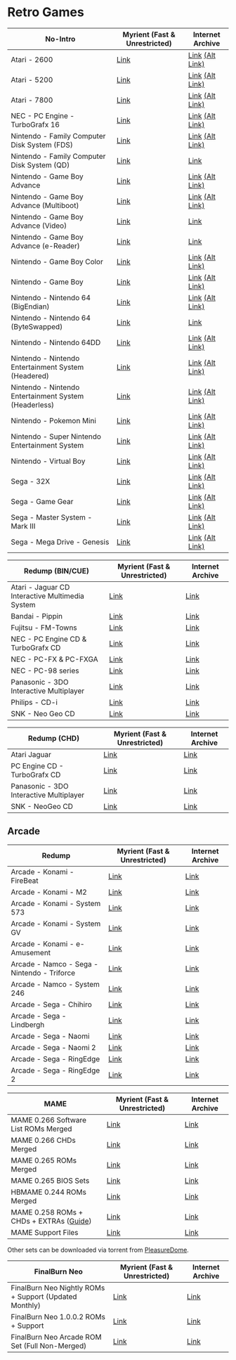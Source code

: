 # Retro Games

|**No-Intro**|**Myrient (Fast & Unrestricted)**|**Internet Archive**|
| ------ | ------ | ------ |
| Atari - 2600 | [Link](https://myrient.erista.me/files/No-Intro/Atari%20-%202600/) | [Link](https://archive.org/download/ni-roms/roms/Atari%20-%202600.zip/) [(Alt Link)](https://archive.org/download/nointro.atari-2600) |
| Atari - 5200 | [Link](https://myrient.erista.me/files/No-Intro/Atari%20-%205200/) | [Link](https://archive.org/download/ni-roms/roms/Atari%20-%202600.zip/) [(Alt Link)](https://archive.org/download/nointro.atari-5200) |
| Atari - 7800 | [Link](https://myrient.erista.me/files/No-Intro/Atari%20-%207800/) | [Link](https://archive.org/download/ni-roms/roms/Atari%20-%207800.zip/) [(Alt Link)](https://archive.org/download/nointro.atari-7800) |
| NEC - PC Engine - TurboGrafx 16 | [Link](https://myrient.erista.me/files/No-Intro/NEC%20-%20PC%20Engine%20-%20TurboGrafx-16/) | [Link](https://archive.org/download/ni-roms/roms/NEC%20-%20PC%20Engine%20-%20TurboGrafx-16.zip/) [(Alt Link)](https://archive.org/download/nointro.tg-16) |
| Nintendo - Family Computer Disk System (FDS) | [Link](https://myrient.erista.me/files/No-Intro/Nintendo%20-%20Family%20Computer%20Disk%20System%20(FDS)/) | [Link](https://archive.org/download/ni-roms/roms/Nintendo%20-%20Family%20Computer%20Disk%20System%20%28FDS%29.zip/) [(Alt Link)](https://archive.org/download/nointro.fds) |
| Nintendo - Family Computer Disk System (QD) | [Link](https://myrient.erista.me/files/No-Intro/Nintendo%20-%20Family%20Computer%20Disk%20System%20(QD)/) | [Link](https://archive.org/download/ni-roms/roms/Nintendo%20-%20Family%20Computer%20Disk%20System%20%28QD%29.zip/) |
| Nintendo - Game Boy Advance | [Link](https://myrient.erista.me/files/No-Intro/Nintendo%20-%20Game%20Boy%20Advance/) | [Link](https://archive.org/download/ni-roms/roms/Nintendo%20-%20Game%20Boy%20Advance.zip/) [(Alt Link)](https://archive.org/download/nointro.gba) |
| Nintendo - Game Boy Advance (Multiboot) | [Link](https://myrient.erista.me/files/No-Intro/Nintendo%20-%20Game%20Boy%20Advance%20(Multiboot)/) | [Link](https://archive.org/download/ni-roms/roms/Nintendo%20-%20Game%20Boy%20Advance%20%28Multiboot%29.zip/) [(Alt Link)](https://archive.org/download/nointro.gba-multiboot) |
| Nintendo - Game Boy Advance (Video) | [Link](https://myrient.erista.me/files/No-Intro/Nintendo%20-%20Game%20Boy%20Advance%20(Video)/) | [Link](https://archive.org/download/ni-roms/roms/Nintendo%20-%20Game%20Boy%20Advance%20%28Video%29.zip/) |
| Nintendo - Game Boy Advance (e-Reader) | [Link](https://myrient.erista.me/files/No-Intro/Nintendo%20-%20Game%20Boy%20Advance%20(e-Reader)/) | [Link](https://archive.org/download/ni-roms/roms/Nintendo%20-%20Game%20Boy%20Advance%20%28e-Reader%29.zip/) |
| Nintendo - Game Boy Color | [Link](https://myrient.erista.me/files/No-Intro/Nintendo%20-%20Game%20Boy%20Color/) | [Link](https://archive.org/download/ni-roms/roms/Nintendo%20-%20Game%20Boy%20Color.zip/) [(Alt Link)](https://archive.org/download/nointro.gbc-1) |
| Nintendo - Game Boy | [Link](https://myrient.erista.me/files/No-Intro/Nintendo%20-%20Game%20Boy/) | [Link](https://archive.org/download/ni-roms/roms/Nintendo%20-%20Game%20Boy.zip/) [(Alt Link)](https://archive.org/download/nointro.gb) |
| Nintendo - Nintendo 64 (BigEndian) | [Link](https://myrient.erista.me/files/No-Intro/Nintendo%20-%20Nintendo%2064%20(BigEndian)/) | [Link](https://archive.org/download/ni-roms/roms/Nintendo%20-%20Nintendo%2064%20%28BigEndian%29.zip/) [(Alt Link)](https://archive.org/download/nointro.n64) |
| Nintendo - Nintendo 64 (ByteSwapped) | [Link](https://myrient.erista.me/files/No-Intro/Nintendo%20-%20Nintendo%2064%20(ByteSwapped)/) | [Link](https://archive.org/download/ni-roms/roms/Nintendo%20-%20Nintendo%2064%20%28ByteSwapped%29.zip/) |
| Nintendo - Nintendo 64DD | [Link](https://myrient.erista.me/files/No-Intro/Nintendo%20-%20Nintendo%2064DD/) | [Link](https://archive.org/download/ni-roms/roms/Nintendo%20-%20Nintendo%2064DD.zip/) [(Alt Link)](https://archive.org/download/nointro.n64dd) |
| Nintendo - Nintendo Entertainment System (Headered) | [Link](https://myrient.erista.me/files/No-Intro/Nintendo%20-%20Nintendo%20Entertainment%20System%20(Headered)/) | [Link](https://archive.org/download/ni-roms/roms/Nintendo%20-%20Nintendo%20Entertainment%20System%20%28Headered%29.zip/) [(Alt Link)](https://archive.org/download/nointro.nes-headered) |
| Nintendo - Nintendo Entertainment System (Headerless) | [Link](https://myrient.erista.me/files/No-Intro/Nintendo%20-%20Nintendo%20Entertainment%20System%20(Headerless)/) | [Link](https://archive.org/download/ni-roms/roms/Nintendo%20-%20Nintendo%20Entertainment%20System%20%28Unheadered%29.zip/) [(Alt Link)](https://archive.org/download/nointro.nes) |
| Nintendo - Pokemon Mini | [Link](https://myrient.erista.me/files/No-Intro/Nintendo%20-%20Pokemon%20Mini/) | [Link](https://archive.org/download/ni-roms/roms/Nintendo%20-%20Pokemon%20Mini.zip/) [(Alt Link)](https://archive.org/download/nointro.poke-mini) |
| Nintendo - Super Nintendo Entertainment System | [Link](https://myrient.erista.me/files/No-Intro/Nintendo%20-%20Super%20Nintendo%20Entertainment%20System/) | [Link](https://archive.org/download/ni-roms/roms/Nintendo%20-%20Super%20Nintendo%20Entertainment%20System.zip/) [(Alt Link)](https://archive.org/download/nointro.snes) |
| Nintendo - Virtual Boy | [Link](https://myrient.erista.me/files/No-Intro/Nintendo%20-%20Virtual%20Boy/) | [Link](https://archive.org/download/ni-roms/roms/Nintendo%20-%20Virtual%20Boy.zip/) [(Alt Link)](https://archive.org/download/nointro.vb) |
| Sega - 32X | [Link](https://myrient.erista.me/files/No-Intro/Sega%20-%2032X/) | [Link](https://archive.org/download/ni-roms/roms/Sega%20-%2032X.zip/) [(Alt Link)](https://archive.org/download/nointro.32x) |
| Sega - Game Gear | [Link](https://myrient.erista.me/files/No-Intro/Sega%20-%20Game%20Gear/) | [Link](https://archive.org/download/ni-roms/roms/Sega%20-%20Game%20Gear.zip/) [(Alt Link)](https://archive.org/download/nointro.gg) |
| Sega - Master System - Mark III | [Link](https://myrient.erista.me/files/No-Intro/Sega%20-%20Master%20System%20-%20Mark%20III/) | [Link](https://archive.org/download/ni-roms/roms/Sega%20-%20Master%20System%20-%20Mark%20III.zip/) [(Alt Link)](https://archive.org/download/nointro.ms-mkiii) |
| Sega - Mega Drive - Genesis | [Link](https://myrient.erista.me/files/No-Intro/Sega%20-%20Mega%20Drive%20-%20Genesis/) | [Link](https://archive.org/download/ni-roms/roms/Sega%20-%20Mega%20Drive%20-%20Genesis.zip/) [(Alt Link)](https://archive.org/download/nointro.md) |

|**Redump (BIN/CUE)**|**Myrient (Fast & Unrestricted)**|**Internet Archive**|
| ------ | ------ | ------ |
| Atari - Jaguar CD Interactive Multimedia System | [Link](https://myrient.erista.me/files/Redump/Atari%20-%20Jaguar%20CD%20Interactive%20Multimedia%20System/) | [Link](https://archive.org/download/atari_jaguar-cd) |
| Bandai - Pippin | [Link](https://myrient.erista.me/files/Redump/Bandai%20-%20Pippin/) | [Link](https://archive.org/download/bandai_pippin) |
| Fujitsu - FM-Towns | [Link](https://myrient.erista.me/files/Redump/Fujitsu%20-%20FM-Towns/) | [Link](https://archive.org/download/fujitsu_fm_towns_series) |
| NEC - PC Engine CD & TurboGrafx CD | [Link](https://myrient.erista.me/files/Redump/NEC%20-%20PC%20Engine%20CD%20&%20TurboGrafx%20CD/) | [Link](https://archive.org/download/nec_pc-engine-cd_turbografx-cd) |
| NEC - PC-FX & PC-FXGA | [Link](https://myrient.erista.me/files/Redump/NEC%20-%20PC-FX%20&%20PC-FXGA/) | [Link](https://archive.org/download/nec_pc-fxpc_fxga) |
| NEC - PC-98 series | [Link](https://myrient.erista.me/files/Redump/NEC%20-%20PC-98%20series/) | [Link](https://archive.org/download/nec_pc-98_series)
| Panasonic - 3DO Interactive Multiplayer | [Link](https://myrient.erista.me/files/Redump/Panasonic%20-%203DO%20Interactive%20Multiplayer/) | [Link](https://archive.org/download/panasonic_3do_interactive_multiplayer) |
| Philips - CD-i | [Link](https://myrient.erista.me/files/Redump/Philips%20-%20CD-i/) | [Link](https://archive.org/download/philips_cd-i) |
| SNK - Neo Geo CD | [Link](https://myrient.erista.me/files/Redump/SNK%20-%20Neo%20Geo%20CD/) | [Link](https://archive.org/download/snk_neo_geo) |

|**Redump (CHD)**|**Myrient (Fast & Unrestricted)**|**Internet Archive**|
| ------ | ------ | ------ |
| Atari Jaguar | [Link](https://myrient.erista.me/files/Internet%20Archive/chadmaster/jagcd-chd-zstd/jagcd-chd-zstd/) | [Link](https://archive.org/download/jagcd-chd-zstd/jagcd-chd-zstd/) |
| PC Engine CD - TurboGrafx CD | [Link](https://myrient.erista.me/files/Internet%20Archive/chadmaster/pcecd-chd-zstd-redump/pcecd-chd-zstd/) | [Link](https://archive.org/download/pcecd-chd-zstd-redump) |
| Panasonic - 3DO Interactive Multiplayer | [Link](https://myrient.erista.me/files/Internet%20Archive/chadmaster/3do-chd-zstd-redump/3do-chd-zstd/) | [Link](https://archive.org/download/3do-chd-zstd-redump/3do-chd-zstd/) |
| SNK - NeoGeo CD | [Link](https://myrient.erista.me/files/Internet%20Archive/chadmaster/ngcd-chd-zstd-redump/ngcd-chd-zstd/) | [Link](https://archive.org/download/ngcd-chd-zstd-redump/ngcd-chd-zstd/) |

## **Arcade**

|**Redump**|**Myrient (Fast & Unrestricted)**|**Internet Archive**|
| ------ | ------ | ------ |
| Arcade - Konami - FireBeat | [Link](https://myrient.erista.me/files/Redump/Arcade%20-%20Konami%20-%20FireBeat/) | [Link](https://archive.org/download/konami_firebeat) |
| Arcade - Konami - M2 | [Link](https://myrient.erista.me/files/Redump/Arcade%20-%20Konami%20-%20M2/) | [Link](https://archive.org/download/konami_m2) |
| Arcade - Konami - System 573 | [Link](https://myrient.erista.me/files/Redump/Arcade%20-%20Konami%20-%20System%20573/) | [Link](https://archive.org/download/konami_system_573) |
| Arcade - Konami - System GV | [Link](https://myrient.erista.me/files/Redump/Arcade%20-%20Konami%20-%20System%20GV/) | [Link](https://archive.org/download/konami_system_gv) |
| Arcade - Konami - e-Amusement | [Link](https://myrient.erista.me/files/Redump/Arcade%20-%20Konami%20-%20e-Amusement/) | [Link](https://archive.org/download/konami_e-amusement) |
| Arcade - Namco - Sega - Nintendo - Triforce | [Link](https://myrient.erista.me/files/Redump/Arcade%20-%20Namco%20-%20Sega%20-%20Nintendo%20-%20Triforce/) | [Link](https://archive.org/download/namco_sega_nintendo_triforce) |
| Arcade - Namco - System 246 | [Link](https://myrient.erista.me/files/Redump/Arcade%20-%20Namco%20-%20System%20246/) | [Link](https://archive.org/download/namco_system_246) |
| Arcade - Sega - Chihiro | [Link](https://myrient.erista.me/files/Redump/Arcade%20-%20Sega%20-%20Chihiro/) | [Link](https://archive.org/download/sega_chihiro) |
| Arcade - Sega - Lindbergh | [Link](https://myrient.erista.me/files/Redump/Arcade%20-%20Sega%20-%20Lindbergh/) | [Link](https://archive.org/download/sega_lindbergh) |
| Arcade - Sega - Naomi | [Link](https://myrient.erista.me/files/Redump/Arcade%20-%20Sega%20-%20Naomi/) | [Link](https://archive.org/download/sega_naomi) |
| Arcade - Sega - Naomi 2 | [Link](https://myrient.erista.me/files/Redump/Arcade%20-%20Sega%20-%20Naomi%202/) | [Link](https://archive.org/download/sega_naomi_2) |
| Arcade - Sega - RingEdge | [Link](https://myrient.erista.me/files/Redump/Arcade%20-%20Sega%20-%20RingEdge/) | [Link](https://archive.org/download/sega_ringedge) |
| Arcade - Sega - RingEdge 2 | [Link](https://myrient.erista.me/files/Redump/Arcade%20-%20Sega%20-%20RingEdge%202/) | [Link](https://archive.org/download/sega_ringedge_2) |

|**MAME**|**Myrient (Fast & Unrestricted)**|**Internet Archive**|
| ------ | ------ | ------ |
| MAME 0.266 Software List ROMs Merged | [Link](https://myrient.erista.me/files/Internet%20Archive/chadmaster/mame-sl/mame-sl/) | [Link](https://archive.org/download/mame-sl/mame-sl/) |
| MAME 0.266 CHDs Merged | [Link](https://myrient.erista.me/files/Internet%20Archive/lollo_220/MAME_0.225_CHDs_merged/) | [Link](https://archive.org/download/MAME_0.225_CHDs_merged) |
| MAME 0.265 ROMs Merged | [Link](https://myrient.erista.me/files/Internet%20Archive/chadmaster/mame-merged/mame-merged/) | [Link](https://archive.org/download/mame-merged/mame-merged/) |
| MAME 0.265 BIOS Sets | [Link](https://myrient.erista.me/files/Internet%20Archive/chadmaster/mame-merged/BIOS/) | [Link](https://archive.org/download/mame-merged/BIOS/) |
| HBMAME 0.244 ROMs Merged | [Link](https://myrient.erista.me/files/Internet%20Archive/aberusugi/hbmame_0244_roms/) | [Link](https://archive.org/download/hbmame_0244_roms) |
| MAME 0.258 ROMs + CHDs + EXTRAs ([Guide](https://archive.org/details/mame-chds-roms-extras-complete)) | [Link](https://myrient.erista.me/files/Internet%20Archive/rompacker/mame-chds-roms-extras-complete/) | [Link](https://archive.org/download/mame-chds-roms-extras-complete) |
| MAME Support Files | [Link](https://myrient.erista.me/files/Internet%20Archive/chadmaster/mame-support/Support/) | [Link](https://archive.org/download/mame-support/Support/) |

Other sets can be downloaded via torrent from [PleasureDome](https://pleasuredome.github.io/pleasuredome/).

|**FinalBurn Neo**|**Myrient (Fast & Unrestricted)**|**Internet Archive**|
| ------ | ------ | ------ |
| FinalBurn Neo Nightly ROMs + Support (Updated Monthly) | [Link](https://myrient.erista.me/files/Internet%20Archive/chadmaster/2020_01_06_fbn/) | [Link](https://archive.org/download/2020_01_06_fbn/) |
| FinalBurn Neo 1.0.0.2 ROMs + Support | [Link](https://myrient.erista.me/files/Internet%20Archive/chadmaster/fbneo/) | [Link](https://archive.org/download/fbneo/) |
| FinalBurn Neo Arcade ROM Set (Full Non-Merged) | [Link](https://myrient.erista.me/files/Internet%20Archive/chadmaster/fbnarcade-fullnonmerged/arcade/) | [Link](https://archive.org/download/fbnarcade-fullnonmerged/arcade/) |